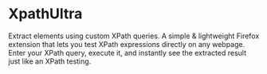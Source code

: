 # XpathUltra
Extract elements using custom XPath queries. A simple &amp; lightweight Firefox extension that lets you test XPath expressions directly on any webpage. Enter your XPath query, execute it, and instantly see the extracted result just like an XPath testing.
